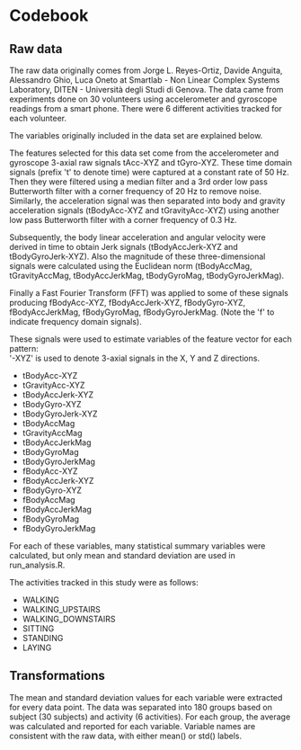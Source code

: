 
# Codebook

## Raw data

The raw data originally comes from Jorge L. Reyes-Ortiz, Davide Anguita, Alessandro Ghio, Luca Oneto at Smartlab - Non Linear Complex Systems Laboratory, DITEN - Università degli Studi di Genova.
The data came from experiments done on 30 volunteers using accelerometer and gyroscope readings from a smart phone.  There were 6 different activities tracked for each volunteer.

The variables originally included in the data set are explained below.

The features selected for this data set come from the accelerometer and gyroscope 3-axial raw signals tAcc-XYZ and tGyro-XYZ. These time domain signals (prefix 't' to denote time) were captured at a constant rate of 50 Hz. Then they were filtered using a median filter and a 3rd order low pass Butterworth filter with a corner frequency of 20 Hz to remove noise. Similarly, the acceleration signal was then separated into body and gravity acceleration signals (tBodyAcc-XYZ and tGravityAcc-XYZ) using another low pass Butterworth filter with a corner frequency of 0.3 Hz. 

Subsequently, the body linear acceleration and angular velocity were derived in time to obtain Jerk signals (tBodyAccJerk-XYZ and tBodyGyroJerk-XYZ). Also the magnitude of these three-dimensional signals were calculated using the Euclidean norm (tBodyAccMag, tGravityAccMag, tBodyAccJerkMag, tBodyGyroMag, tBodyGyroJerkMag). 

Finally a Fast Fourier Transform (FFT) was applied to some of these signals producing fBodyAcc-XYZ, fBodyAccJerk-XYZ, fBodyGyro-XYZ, fBodyAccJerkMag, fBodyGyroMag, fBodyGyroJerkMag. (Note the 'f' to indicate frequency domain signals). 

These signals were used to estimate variables of the feature vector for each pattern:  
'-XYZ' is used to denote 3-axial signals in the X, Y and Z directions.

* tBodyAcc-XYZ
* tGravityAcc-XYZ
* tBodyAccJerk-XYZ
* tBodyGyro-XYZ
* tBodyGyroJerk-XYZ
* tBodyAccMag
* tGravityAccMag
* tBodyAccJerkMag
* tBodyGyroMag
* tBodyGyroJerkMag
* fBodyAcc-XYZ
* fBodyAccJerk-XYZ
* fBodyGyro-XYZ
* fBodyAccMag
* fBodyAccJerkMag
* fBodyGyroMag
* fBodyGyroJerkMag

For each of these variables, many statistical summary variables were calculated, but only mean and standard deviation are used in run_analysis.R.

The activities tracked in this study were as follows:
* WALKING
* WALKING_UPSTAIRS
* WALKING_DOWNSTAIRS
* SITTING
* STANDING
* LAYING

## Transformations

The mean and standard deviation values for each variable were extracted for every data point.  The data was separated into 180 groups based on subject (30 subjects) and activity (6 activities).
For each group, the average was calculated and reported for each variable.  Variable names are consistent with the raw data, with either mean() or std() labels.

